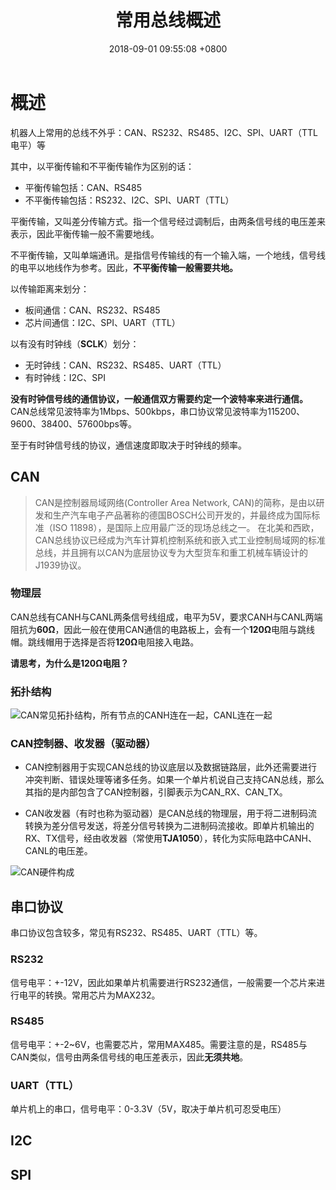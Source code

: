 ﻿---
layout: post
title: 常用总线概述
date: 2018-09-01 09:55:08 +0800
categories: 硬件
issue_id: 39
---

# 概述
机器人上常用的总线不外乎：CAN、RS232、RS485、I2C、SPI、UART（TTL电平）等

其中，以平衡传输和不平衡传输作为区别的话：

- 平衡传输包括：CAN、RS485
- 不平衡传输包括：RS232、I2C、SPI、UART（TTL）

平衡传输，又叫差分传输方式。指一个信号经过调制后，由两条信号线的电压差来表示，因此平衡传输一般不需要地线。

不平衡传输，又叫单端通讯。是指信号传输线的有一个输入端，一个地线，信号线的电平以地线作为参考。因此，**不平衡传输一般需要共地。**

以传输距离来划分：

- 板间通信：CAN、RS232、RS485
- 芯片间通信：I2C、SPI、UART（TTL）


以有没有时钟线（**SCLK**）划分：
- 无时钟线：CAN、RS232、RS485、UART（TTL）
- 有时钟线：I2C、SPI

**没有时钟信号线的通信协议，一般通信双方需要约定一个波特率来进行通信。** CAN总线常见波特率为1Mbps、500kbps，串口协议常见波特率为115200、9600、38400、57600bps等。

至于有时钟信号线的协议，通信速度即取决于时钟线的频率。

## CAN
> CAN是控制器局域网络(Controller Area Network,
> CAN)的简称，是由以研发和生产汽车电子产品著称的德国BOSCH公司开发的，并最终成为国际标准（ISO
> 11898），是国际上应用最广泛的现场总线之一。
> 在北美和西欧，CAN总线协议已经成为汽车计算机控制系统和嵌入式工业控制局域网的标准总线，并且拥有以CAN为底层协议专为大型货车和重工机械车辆设计的J1939协议。

### 物理层
CAN总线有CANH与CANL两条信号线组成，电平为5V，要求CANH与CANL两端阻抗为**60Ω**，因此一般在使用CAN通信的电路板上，会有一个**120Ω**电阻与跳线帽。跳线帽用于选择是否将**120Ω**电阻接入电路。

**请思考，为什么是120Ω电阻？**

### 拓扑结构
![CAN常见拓扑结构，所有节点的CANH连在一起，CANL连在一起][1]

### CAN控制器、收发器（驱动器）
- CAN控制器用于实现CAN总线的协议底层以及数据链路层，此外还需要进行冲突判断、错误处理等诸多任务。如果一个单片机说自己支持CAN总线，那么其指的是内部包含了CAN控制器，引脚表示为CAN_RX、CAN_TX。

- CAN收发器（有时也称为驱动器）是CAN总线的物理层，用于将二进制码流转换为差分信号发送，将差分信号转换为二进制码流接收。即单片机输出的RX、TX信号，经由收发器（常使用**TJA1050**），转化为实际电路中CANH、CANL的电压差。

![CAN硬件构成][2]


## 串口协议
串口协议包含较多，常见有RS232、RS485、UART（TTL）等。

### RS232
信号电平：+-12V，因此如果单片机需要进行RS232通信，一般需要一个芯片来进行电平的转换。常用芯片为MAX232。

### RS485
信号电平：+-2~6V，也需要芯片，常用MAX485。需要注意的是，RS485与CAN类似，信号由两条信号线的电压差表示，因此**无须共地**。

### UART（TTL）
单片机上的串口，信号电平：0-3.3V（5V，取决于单片机可忍受电压）

## I2C

## SPI


  [1]: https://raw.githubusercontent.com/Ncerzzk/MyBlog/master/img/canbus.jpg
  [2]: https://raw.githubusercontent.com/Ncerzzk/MyBlog/master/img/canbus2.jpg